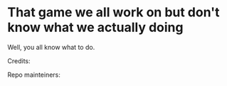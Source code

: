 # That game we all work on but don't know what we actually doing
Well, you all know what to do. 

Credits:

Repo mainteiners:
